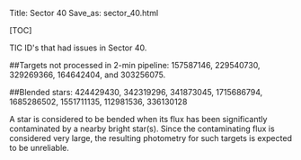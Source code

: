 Title: Sector 40
Save_as: sector_40.html

[TOC]

TIC ID's that had issues in Sector 40.

##Targets not processed in 2-min pipeline:
157587146, 229540730, 329269366, 164642404, and 303256075.

##Blended stars:
424429430, 342319296, 341873045, 1715686794, 1685286502, 1551711135, 112981536, 336130128

A star is considered to be bended when its flux has been significantly contaminated by a nearby bright star(s). Since the contaminating flux is considered very large, the resulting photometry for such targets is expected to be unreliable.

